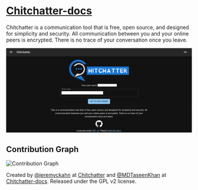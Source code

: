 # [Chitchatter-docs](https://chitchatter-docs.vercel.app/)

Chitchatter is a communication tool that is free, open source, and designed for simplicity and security. All communication between you and your online peers is encrypted. There is no trace of your conversation once you leave.

![](/public/demo.png)

## Contribution Graph



![Contribution Graph](https://github.com/MohammadTaseenKhan/chitchatter-docs/graphs/contributors)

Created by [@jeremyckahn](https://github.com/jeremyckahn) at [Chitchatter](chitchatter.im) and [@MDTaseenKhan](https://github.com/MohammadTaseenKhan) at [Chitchatter-docs](chitchatter-docs). Released under the GPL v2 license.
